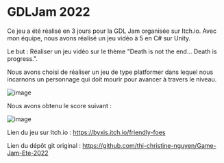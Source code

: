 # GDLJam 2022

Ce jeu a été réalisé en 3 jours pour la GDL Jam organisée sur Itch.io. Avec mon équipe, nous avons réalisé un jeu vidéo à 5 en C# sur Unity.

Le but : Réaliser un jeu vidéo sur le thème "Death is not the end... Death is progress.".

Nous avons choisi de réaliser un jeu de type platformer dans lequel nous incarnons un personnage qui doit mourir pour avancer à travers le niveau.

![image](https://github.com/LeaSerrano/GDLJam-2022/assets/113998552/f6abfbda-8142-49a1-b3c4-231ba7f4963e)

Nous avons obtenu le score suivant : 

![image](https://github.com/LeaSerrano/GDLJam-2022/assets/113998552/cb1318f0-988b-4b07-97b7-5df1f53526fb)

Lien du jeu sur Itch.io : https://byxis.itch.io/friendly-foes

Lien du dépôt git original : https://github.com/thi-christine-nguyen/Game-Jam-Ete-2022
